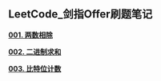 ## LeetCode_剑指Offer刷题笔记

**<a href="https://leetcode.cn/problems/xoh6Oh/solutions/2782319/liang-chong-fang-fa-qiu-jie-liang-001-li-ed2d">001. 两数相除</a>**

**<a href="https://leetcode.cn/problems/add-binary/solutions/2782679/shi-xian-by-zhu-pi-3-jg2w">002. 二进制求和</a>**

**<a href="https://leetcode.cn/problems/w3tCBm/description/?envType=problem-list-v2&envId=TP9kvfRn">003. 比特位计数</a>**


